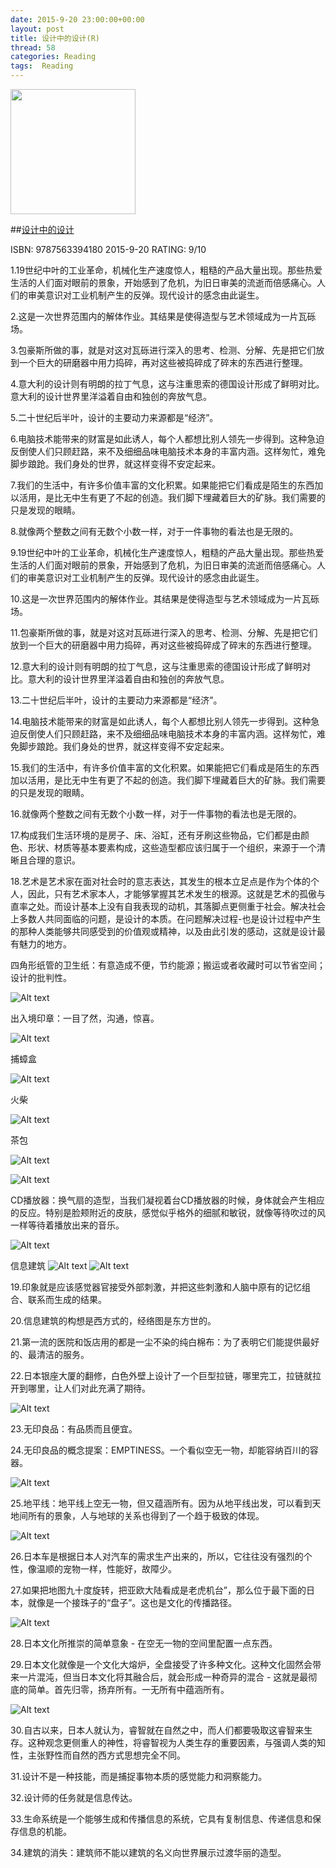 ```yaml
---
date: 2015-9-20 23:00:00+00:00
layout: post
title: 设计中的设计(R)
thread: 58
categories: Reading
tags:  Reading
---
```


<img src="http://ec4.images-amazon.com/images/I/41DpH0cOWBL.jpg" width="200" />

##[设计中的设计](http://amzn.to/1PfR41v)

ISBN: 9787563394180 2015-9-20 RATING: 9/10

1.19世纪中叶的工业革命，机械化生产速度惊人，粗糙的产品大量出现。那些热爱生活的人们面对眼前的景象，开始感到了危机，为旧日审美的流逝而倍感痛心。人们的审美意识对工业机制产生的反弹。现代设计的感念由此诞生。

2.这是一次世界范围内的解体作业。其结果是使得造型与艺术领域成为一片瓦砾场。

3.包豪斯所做的事，就是对这对瓦砾进行深入的思考、检测、分解、先是把它们放到一个巨大的研磨器中用力捣碎，再对这些被捣碎成了碎末的东西进行整理。

4.意大利的设计则有明朗的拉丁气息，这与注重思索的德国设计形成了鲜明对比。意大利的设计世界里洋溢着自由和独创的奔放气息。

5.二十世纪后半叶，设计的主要动力来源都是“经济”。

6.电脑技术能带来的财富是如此诱人，每个人都想比别人领先一步得到。这种急迫反倒使人们只顾赶路，来不及细细品味电脑技术本身的丰富内涵。这样匆忙，难免脚步踉跄。我们身处的世界，就这样变得不安定起来。

7.我们的生活中，有许多价值丰富的文化积累。如果能把它们看成是陌生的东西加以活用，是比无中生有更了不起的创造。我们脚下埋藏着巨大的矿脉。我们需要的只是发现的眼睛。

8.就像两个整数之间有无数个小数一样，对于一件事物的看法也是无限的。

9.19世纪中叶的工业革命，机械化生产速度惊人，粗糙的产品大量出现。那些热爱生活的人们面对眼前的景象，开始感到了危机，为旧日审美的流逝而倍感痛心。人们的审美意识对工业机制产生的反弹。现代设计的感念由此诞生。

10.这是一次世界范围内的解体作业。其结果是使得造型与艺术领域成为一片瓦砾场。

11.包豪斯所做的事，就是对这对瓦砾进行深入的思考、检测、分解、先是把它们放到一个巨大的研磨器中用力捣碎，再对这些被捣碎成了碎末的东西进行整理。

12.意大利的设计则有明朗的拉丁气息，这与注重思索的德国设计形成了鲜明对比。意大利的设计世界里洋溢着自由和独创的奔放气息。

13.二十世纪后半叶，设计的主要动力来源都是“经济”。

14.电脑技术能带来的财富是如此诱人，每个人都想比别人领先一步得到。这种急迫反倒使人们只顾赶路，来不及细细品味电脑技术本身的丰富内涵。这样匆忙，难免脚步踉跄。我们身处的世界，就这样变得不安定起来。

15.我们的生活中，有许多价值丰富的文化积累。如果能把它们看成是陌生的东西加以活用，是比无中生有更了不起的创造。我们脚下埋藏着巨大的矿脉。我们需要的只是发现的眼睛。

16.就像两个整数之间有无数个小数一样，对于一件事物的看法也是无限的。

17.构成我们生活环境的是房子、床、浴缸，还有牙刷这些物品，它们都是由颜色、形状、材质等基本要素构成，这些造型都应该归属于一个组织，来源于一个清晰且合理的意识。

18.艺术是艺术家在面对社会时的意志表达，其发生的根本立足点是作为个体的个人，因此，只有艺术家本人，才能够掌握其艺术发生的根源。这就是艺术的孤傲与直率之处。而设计基本上没有自我表现的动机，其落脚点更侧重于社会。解决社会上多数人共同面临的问题，是设计的本质。在问题解决过程-也是设计过程中产生的那种人类能够共同感受到的价值观或精神，以及由此引发的感动，这就是设计最有魅力的地方。

四角形纸管的卫生纸：有意造成不便，节约能源；搬运或者收藏时可以节省空间；设计的批判性。

![Alt text](/images/设计中的设计/Design01.JPG)

出入境印章：一目了然，沟通，惊喜。

![Alt text](/images/设计中的设计/Design02.JPG)

捕蟑盒

![Alt text](/images/设计中的设计/Design03.JPG)

火柴

![Alt text](/images/设计中的设计/Design04.JPG)

茶包

![Alt text](/images/设计中的设计/Design05.JPG)

![Alt text](/images/设计中的设计/Design06.JPG)

CD播放器：换气扇的造型，当我们凝视着台CD播放器的时候，身体就会产生相应的反应。特别是脸颊附近的皮肤，感觉似乎格外的细腻和敏锐，就像等待吹过的风一样等待着播放出来的音乐。

![Alt text](/images/设计中的设计/Design07.JPG)


信息建筑
![Alt text](/images/设计中的设计/Design08.JPG)
![Alt text](/images/设计中的设计/Design09.JPG)


19.印象就是应该感觉器官接受外部刺激，并把这些刺激和人脑中原有的记忆组合、联系而生成的结果。

20.信息建筑的构想是西方式的，经络图是东方世的。

21.第一流的医院和饭店用的都是一尘不染的纯白棉布：为了表明它们能提供最好的、最清洁的服务。

22.日本银座大厦的翻修，白色外壁上设计了一个巨型拉链，哪里完工，拉链就拉开到哪里，让人们对此充满了期待。

![Alt text](/images/设计中的设计/Design10.JPG)


23.无印良品：有品质而且便宜。

24.无印良品的概念提案：EMPTINESS。一个看似空无一物，却能容纳百川的容器。

![Alt text](/images/设计中的设计/Design11.JPG)


25.地平线：地平线上空无一物，但又蕴涵所有。因为从地平线出发，可以看到天地间所有的景象，人与地球的关系也得到了一个趋于极致的体现。

![Alt text](/images/设计中的设计/Design12.JPG)

26.日本车是根据日本人对汽车的需求生产出来的，所以，它往往没有强烈的个性，像温顺的宠物一样，性能好，故障少。

27.如果把地图九十度旋转，把亚欧大陆看成是老虎机台”，那么位于最下面的日本，就像是一个接珠子的“盘子”。这也是文化的传播路径。

![Alt text](/images/设计中的设计/Design13.JPG)

28.日本文化所推崇的简单意象 - 在空无一物的空间里配置一点东西。

29.日本文化就像是一个文化大熔炉，全盘接受了许多种文化。这种文化固然会带来一片混沌，但当日本文化将其融合后，就会形成一种奇异的混合 - 这就是最彻底的简单。首先归零，扬弃所有。一无所有中蕴涵所有。

![Alt text](/images/设计中的设计/Design14.JPG)

30.自古以来，日本人就认为，睿智就在自然之中，而人们都要吸取这睿智来生存。这种观念更侧重人的神性，将睿智视为人类生存的重要因素，与强调人类的知性，主张野性而自然的西方式思想完全不同。

31.设计不是一种技能，而是捕捉事物本质的感觉能力和洞察能力。

32.设计师的任务就是信息传达。

33.生命系统是一个能够生成和传播信息的系统，它具有复制信息、传递信息和保存信息的机能。

34.建筑的消失：建筑师不能以建筑的名义向世界展示过渡华丽的造型。








































